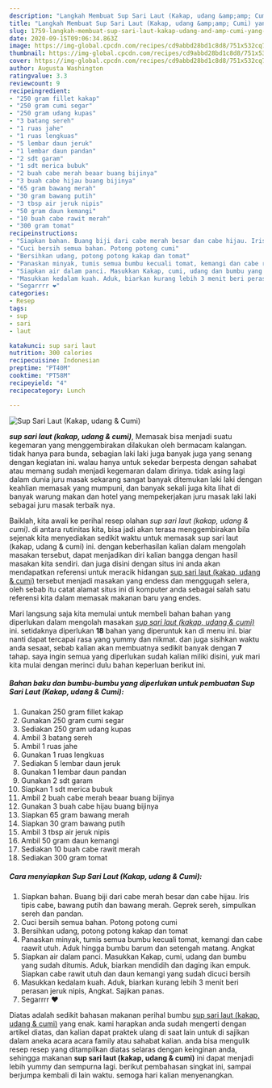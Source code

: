 ```yaml
---
description: "Langkah Membuat Sup Sari Laut (Kakap, udang &amp;amp; Cumi) yang praktis"
title: "Langkah Membuat Sup Sari Laut (Kakap, udang &amp;amp; Cumi) yang praktis"
slug: 1759-langkah-membuat-sup-sari-laut-kakap-udang-and-amp-cumi-yang-praktis
date: 2020-09-15T09:06:34.863Z
image: https://img-global.cpcdn.com/recipes/cd9abbd28bd1c8d8/751x532cq70/sup-sari-laut-kakap-udang-cumi-foto-resep-utama.jpg
thumbnail: https://img-global.cpcdn.com/recipes/cd9abbd28bd1c8d8/751x532cq70/sup-sari-laut-kakap-udang-cumi-foto-resep-utama.jpg
cover: https://img-global.cpcdn.com/recipes/cd9abbd28bd1c8d8/751x532cq70/sup-sari-laut-kakap-udang-cumi-foto-resep-utama.jpg
author: Augusta Washington
ratingvalue: 3.3
reviewcount: 9
recipeingredient:
- "250 gram fillet kakap"
- "250 gram cumi segar"
- "250 gram udang kupas"
- "3 batang sereh"
- "1 ruas jahe"
- "1 ruas lengkuas"
- "5 lembar daun jeruk"
- "1 lembar daun pandan"
- "2 sdt garam"
- "1 sdt merica bubuk"
- "2 buah cabe merah beaar buang bijinya"
- "3 buah cabe hijau buang bijinya"
- "65 gram bawang merah"
- "30 gram bawang putih"
- "3 tbsp air jeruk nipis"
- "50 gram daun kemangi"
- "10 buah cabe rawit merah"
- "300 gram tomat"
recipeinstructions:
- "Siapkan bahan. Buang biji dari cabe merah besar dan cabe hijau. Iris tipis cabe, bawang putih dan bawang merah. Geprek sereh, simpulkan sereh dan pandan."
- "Cuci bersih semua bahan. Potong potong cumi"
- "Bersihkan udang, potong potong kakap dan tomat"
- "Panaskan minyak, tumis semua bumbu kecuali tomat, kemangi dan cabe raawit utuh. Aduk hingga bumbu barum dan setengah matang. Angkat"
- "Siapkan air dalam panci. Masukkan Kakap, cumi, udang dan bumbu yang sudah ditumis. Aduk, biarkan mendidih dan daging ikan empuk. Siapkan cabe rawit utuh dan daun kemangi yang sudah dicuci bersih"
- "Masukkan kedalam kuah. Aduk, biarkan kurang lebih 3 menit beri perasan jeruk nipis, Angkat. Sajikan panas."
- "Segarrrr ❤️"
categories:
- Resep
tags:
- sup
- sari
- laut

katakunci: sup sari laut 
nutrition: 300 calories
recipecuisine: Indonesian
preptime: "PT40M"
cooktime: "PT58M"
recipeyield: "4"
recipecategory: Lunch

---
```



![Sup Sari Laut (Kakap, udang &amp; Cumi)](https://img-global.cpcdn.com/recipes/cd9abbd28bd1c8d8/751x532cq70/sup-sari-laut-kakap-udang-cumi-foto-resep-utama.jpg)

<b><i>sup sari laut (kakap, udang &amp; cumi)</i></b>, Memasak bisa menjadi suatu kegemaran yang menggembirakan dilakukan oleh bermacam kalangan. tidak hanya para bunda, sebagian laki laki juga banyak juga yang senang dengan kegiatan ini. walau hanya untuk sekedar berpesta dengan sahabat atau memang sudah menjadi kegemaran dalam dirinya. tidak asing lagi dalam dunia juru masak sekarang sangat banyak ditemukan laki laki dengan keahlian memasak yang mumpuni, dan banyak sekali juga kita lihat di banyak warung makan dan hotel yang mempekerjakan juru masak laki laki sebagai juru masak terbaik nya.

Baiklah, kita awali ke perihal resep olahan <i>sup sari laut (kakap, udang &amp; cumi)</i>. di antara rutinitas kita, bisa jadi akan terasa menggembirakan bila sejenak kita menyediakan sedikit waktu untuk memasak sup sari laut (kakap, udang &amp; cumi) ini. dengan keberhasilan kalian dalam mengolah masakan tersebut, dapat menjadikan diri kalian bangga dengan hasil masakan kita sendiri. dan juga disini dengan situs ini anda akan mendapatkan referensi untuk meracik hidangan <u>sup sari laut (kakap, udang &amp; cumi)</u> tersebut menjadi masakan yang endess dan menggugah selera, oleh sebab itu catat alamat situs ini di komputer anda sebagai salah satu referensi kita dalam memasak makanan baru yang endes.




Mari langsung saja kita memulai untuk membeli bahan bahan yang diperlukan dalam mengolah masakan <u><i>sup sari laut (kakap, udang &amp; cumi)</i></u> ini. setidaknya diperlukan <b>18</b> bahan yang diperuntuk kan di menu ini. biar nanti dapat tercapai rasa yang yummy dan nikmat. dan juga sisihkan waktu anda sesaat, sebab kalian akan membuatnya sedikit banyak dengan <b>7</b> tahap. saya ingin semua yang diperlukan sudah kalian miliki disini, yuk mari kita mulai dengan merinci dulu bahan keperluan berikut ini.

<!--inarticleads1-->

##### Bahan baku dan bumbu-bumbu yang diperlukan untuk pembuatan Sup Sari Laut (Kakap, udang &amp; Cumi):

1. Gunakan 250 gram fillet kakap
1. Gunakan 250 gram cumi segar
1. Sediakan 250 gram udang kupas
1. Ambil 3 batang sereh
1. Ambil 1 ruas jahe
1. Gunakan 1 ruas lengkuas
1. Sediakan 5 lembar daun jeruk
1. Gunakan 1 lembar daun pandan
1. Gunakan 2 sdt garam
1. Siapkan 1 sdt merica bubuk
1. Ambil 2 buah cabe merah beaar buang bijinya
1. Gunakan 3 buah cabe hijau buang bijinya
1. Siapkan 65 gram bawang merah
1. Siapkan 30 gram bawang putih
1. Ambil 3 tbsp air jeruk nipis
1. Ambil 50 gram daun kemangi
1. Sediakan 10 buah cabe rawit merah
1. Sediakan 300 gram tomat




<!--inarticleads2-->

##### Cara menyiapkan Sup Sari Laut (Kakap, udang &amp; Cumi):

1. Siapkan bahan. Buang biji dari cabe merah besar dan cabe hijau. Iris tipis cabe, bawang putih dan bawang merah. Geprek sereh, simpulkan sereh dan pandan.
1. Cuci bersih semua bahan. Potong potong cumi
1. Bersihkan udang, potong potong kakap dan tomat
1. Panaskan minyak, tumis semua bumbu kecuali tomat, kemangi dan cabe raawit utuh. Aduk hingga bumbu barum dan setengah matang. Angkat
1. Siapkan air dalam panci. Masukkan Kakap, cumi, udang dan bumbu yang sudah ditumis. Aduk, biarkan mendidih dan daging ikan empuk. Siapkan cabe rawit utuh dan daun kemangi yang sudah dicuci bersih
1. Masukkan kedalam kuah. Aduk, biarkan kurang lebih 3 menit beri perasan jeruk nipis, Angkat. Sajikan panas.
1. Segarrrr ❤️




Diatas adalah sedikit bahasan makanan perihal bumbu <u>sup sari laut (kakap, udang &amp; cumi)</u> yang enak. kami harapkan anda sudah mengerti dengan artikel diatas, dan kalian dapat praktek ulang di saat lain untuk di sajikan dalam aneka acara acara family atau sahabat kalian. anda bisa mengulik resep resep yang ditampilkan diatas selaras dengan keinginan anda, sehingga makanan <b>sup sari laut (kakap, udang &amp; cumi)</b> ini dapat menjadi lebih yummy dan sempurna lagi. berikut pembahasan singkat ini, sampai berjumpa kembali di lain waktu. semoga hari kalian menyenangkan.
